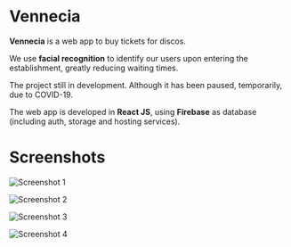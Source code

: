 # Vennecia

**Vennecia** is a web app to buy tickets for discos. 

We use **facial recognition** to identify our users upon entering the establishment, greatly reducing waiting times.

The project still in development. Although it has been paused, temporarily, due to COVID-19.

The web app is developed in **React JS**, using **Firebase** as database (including auth, storage and hosting services).

# Screenshots

![Screenshot 1](https://github.com/agustinwalter/vennecia/blob/master/screenshots/screenshot-1.png?raw=true)

![Screenshot 2](https://github.com/agustinwalter/vennecia/blob/master/screenshots/screenshot-2.png?raw=true)

![Screenshot 3](https://github.com/agustinwalter/vennecia/blob/master/screenshots/screenshot-3.png?raw=true)

![Screenshot 4](https://github.com/agustinwalter/vennecia/blob/master/screenshots/screenshot-4.png?raw=true)